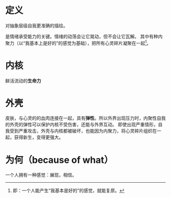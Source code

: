 # 定义
对抽象层级自我更准确的描绘。

是情绪承受能力的关键。情绪的动荡会让它晃动，但不会让它瓦解。
其中有种内聚力（以“我基本上是好的”的感觉为基础），把所有心灵碎片凝聚在一起[^1]。
# 内核
鲜活流动的**生命力**
# 外壳
皮肤，与心灵的的血肉连接在一起，具有**弹性**。所以外界出现压力时，内聚性自我的外壳的弹性可以保护内核不受伤害，还能与外界互动。
即使出现严重情形，自我受到严重攻击，外壳与内核都被破坏，也能因为内聚力，将心灵碎片组织在一起，获得新生，变得更强大。
# 为何（because of what）
一个人拥有一种感觉：展现，相信。 

[^1]: 即：一个人能产生“我基本是好的”的感觉，就能复原。